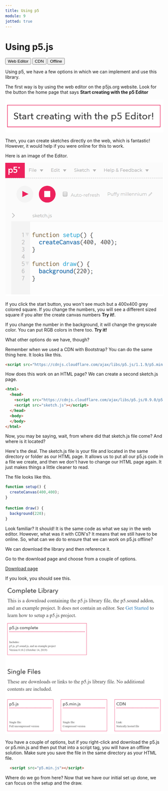 ```yaml
---
title: Using p5
module: 9
jotted: true
---
```


# Using p5.js

<div class="tab">
    <button class="tablinks active" onclick="openTab(event, 'Web')">Web Editor</button>
    <button class="tablinks" onclick="openTab(event, 'CDN')">CDN</button>
    <button class="tablinks" onclick="openTab(event, 'Offline')">Offline</button>
</div>
<!-- Tab content -->
<div id="Web" class="tabcontent" style="display:block">

<div class="tabhtml" markdown="1">

Using p5, we have a few options in which we can implement and use this library.

The first way is by using the web editor on the p5js.org website.  Look for the button the home page that says **Start creating with the p5 Editor**

![Start Creating](../imgs/start.png "Start Creating")

Then, you can create sketches directly on the web, which is fantastic!  However, it would help if you were online for this to work.

Here is an image of the Editor.

![Editor](../imgs/editor.png "Editor")

If you click the start button, you won't see much but a 400x400 grey colored square.  If you change the numbers, you will see a different sized square if you alter the create canvas numbers **Try it!**.  

If you change the number in the background, it will change the greyscale color.  You can put RGB colors in there too.  **Try it!**

What other options do we have, though?  

</div>
</div>


<div id="CDN" class="tabcontent">

<div class="tabhtml" markdown="1">

Remember when we used a CDN with Bootstrap?  You can do the same thing here.  It looks like this.

```html
<script src="https://cdnjs.cloudflare.com/ajax/libs/p5.js/1.1.9/p5.min.js"></script>
```

How does this work on an HTML page?  We can create a second sketch.js page.

```html
<html>
  <head>
    <script src="https://cdnjs.cloudflare.com/ajax/libs/p5.js/0.9.0/p5.min.js"></script>
    <script src="sketch.js"></script>
  </head>
  <body>
  </body>
</html>
```

Now, you may be saying, wait, from where did that sketch.js file come? And where is it located?

Here's the deal.  The sketch.js file is your file and located in the same directory or folder as our HTML page.  It allows us to put all our p5.js code in a file we create, and then we don't have to change our HTML page again.  It just makes things a little cleaner to read.

The file looks like this.

```js
function setup() {
  createCanvas(400,400);
}

function draw() {
  background(220);
}
```

Look familiar?  It should! It is the same code as what we say in the web editor. However, what was it with CDN's?  It means that we still have to be online.  So, what can we do to ensure that we can work on p5.js offline?

</div>
</div>

<div id="Offline" class="tabcontent">

<div class="tabhtml" markdown="1">

We can download the library and then reference it.

Go to the download page and choose from a couple of options.

[Download page](https://p5js.org/download/)

If you look, you should see this.

![Download](../imgs/download.png "Download")

You have a couple of options, but if you right-click and download the p5.js or p5.min.js and then put that into a script tag, you will have an offline solution.  Make sure you save the file in the same directory as your HTML file.

```html
  <script src="p5.min.js"></script>
```

Where do we go from here? Now that we have our initial set up done, we can focus on the setup and the draw.

</div>
</div>